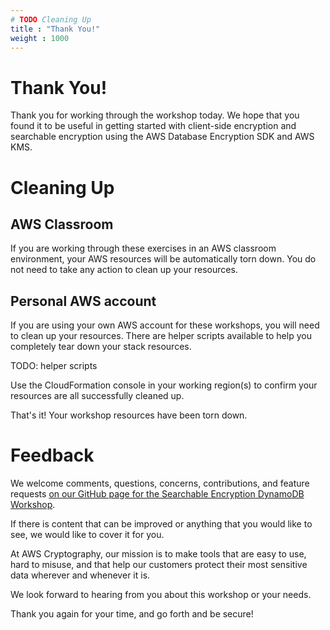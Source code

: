 ```yaml
---
# TODO Cleaning Up
title : "Thank You!"
weight : 1000
---
```


# Thank You!

Thank you for working through the workshop today. We hope that you found it to be useful in getting started with client-side encryption 
and searchable encryption using the AWS Database Encryption SDK and AWS KMS.

# Cleaning Up

## AWS Classroom

If you are working through these exercises in an AWS classroom environment, your AWS resources will be automatically torn down. You do not need to take any action to clean up your resources.

## Personal AWS account

If you are using your own AWS account for these workshops, you will need to clean up your resources. There are helper scripts available to help you completely tear down your stack resources.

TODO: helper scripts

Use the CloudFormation console in your working region(s) to confirm your resources are all successfully cleaned up.

That's it! Your workshop resources have been torn down.

# Feedback

We welcome comments, questions, concerns, contributions, and feature requests [on our GitHub page for the Searchable Encryption DynamoDB Workshop](https://github.com/aws-samples/searchable-encryption-dynamodb-howto).

If there is content that can be improved or anything that you would like to see, we would like to cover it for you.

At AWS Cryptography, our mission is to make tools that are easy to use, hard to misuse, and that help our customers protect their most sensitive data wherever and whenever it is.

We look forward to hearing from you about this workshop or your needs.

Thank you again for your time, and go forth and be secure!

